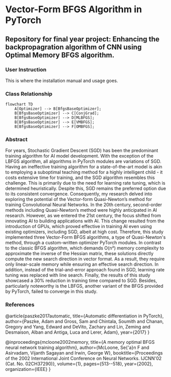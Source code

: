 # Vector-Form BFGS Algorithm in PyTorch
## Repository for final year project: Enhancing the backpropagration algorithm of CNN using Optimal Memory BFGS algorithm.

### User Instruction
This is where the installation manual and usage goes.


### Class Relationship
```mermaid
flowchart TD
    A[Optimizer] --> B[BfgsBaseOptimizer];
    B[BfgsBaseOptimizer] --> C[ConjGrad];
    B[BfgsBaseOptimizer] --> D[MLBFGS];
    B[BfgsBaseOptimizer] --> E[VMBFGS];
    B[BfgsBaseOptimizer] --> F[OMBFGS];

```

### Abstract
For years, Stochastic Gradient Descent (SGD) has been the predominant training algorithm for AI model development. With the exception of the LBFGS algorithm, all algorithms in PyTorch modules are variations of SGD. Having an ineffective training algorithm for a state-of-the-art model is akin to employing a suboptimal teaching method for a highly intelligent child - it costs extensive time for training, and the SGD algorithm resembles this challenge. This is primarily due to the need for learning rate tuning, which is determined heuristically. Despite this, SGD remains the preferred option due to its consistent convergence. Consequently, my research delved into exploring the potential of the Vector-form Quasi-Newton’s method for training Convolutional Neural Networks. In the 20th century, second-order methods including Quasi-Newton’s method were highly anticipated in AI research. However, as we entered the 21st century, the focus shifted from innovating AI to building applications with AI. This change resulted from the introduction of GPUs, which proved effective in training AI even using existing optimizers, including SGD, albeit at high cost. Therefore, this study implemented three Vector-Form BFGS algorithms, a type of Quasi-Newton's method, through a custom-written optimizer PyTorch modules. In contrast to the classic BFGS algorithm, which demands O(n²) memory complexity to approximate the inverse of the Hessian matrix, these solutions directly compute the new search direction in vector format. As a result, they require only linear-scale memory while ensuring an effective search direction. In addition, instead of the trial-and-error approach found in SGD, learning rate tuning was replaced with line search. Finally, the results of this study showcased a 30% reduction in training time compared to SGD. Besides, particularly noteworthy is the LBFGS, another variant of the BFGS provided by PyTorch, failed to converge in this study.


### References
@article{paszke2017automatic,
  title={Automatic differentiation in PyTorch},
  author={Paszke, Adam and Gross, Sam and Chintala, Soumith and Chanan, Gregory and Yang, Edward and DeVito, Zachary and Lin, Zeming and Desmaison, Alban and Antiga, Luca and Lerer, Adam},
  year={2017}
}

@inproceedings{mcloone2002memory,
  title={A memory optimal BFGS neural network training algorithm},
  author={McLoone, Se{\'a}n F and Asirvadam, Vijanth Sagayan and Irwin, George W},
  booktitle={Proceedings of the 2002 International Joint Conference on Neural Networks. IJCNN'02 (Cat. No. 02CH37290)},
  volume={1},
  pages={513--518},
  year={2002},
  organization={IEEE}
}

